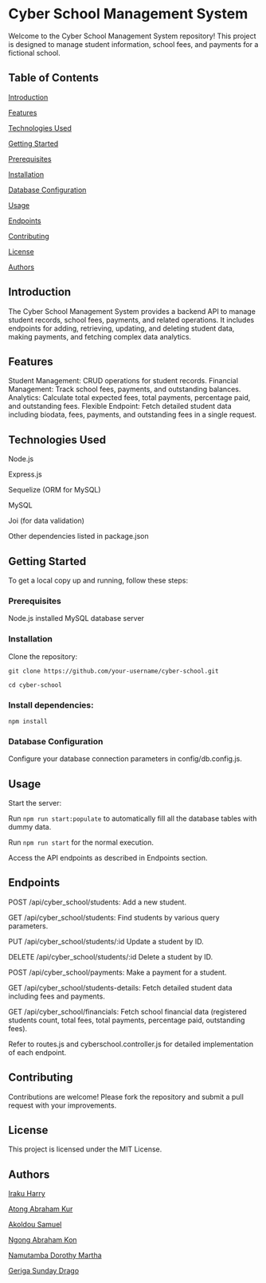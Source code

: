 # Cyber School Management System

Welcome to the Cyber School Management System repository! This project is designed to manage student information, school fees, and payments for a fictional school.

## Table of Contents

[Introduction](#introduction)

[Features](#features)

[Technologies Used](#technologies)

[Getting Started](#getstarted)

[Prerequisites](#prerequisites)

[Installation](#installation)

[Database Configuration](#configuration)

[Usage](#usage)

[Endpoints](#endpoints)

[Contributing](#contribute)

[License](#license)

[Authors](#authors)

## Introduction
<a name="introduction"></a>

The Cyber School Management System provides a backend API to manage student records, school fees, payments, and related operations. It includes endpoints for adding, retrieving, updating, and deleting student data, making payments, and fetching complex data analytics.

## Features
<a name="features"></a>

Student Management: CRUD operations for student records.
Financial Management: Track school fees, payments, and outstanding balances.
Analytics: Calculate total expected fees, total payments, percentage paid, and outstanding fees.
Flexible Endpoint: Fetch detailed student data including biodata, fees, payments, and outstanding fees in a single request.

## Technologies Used
<a name="technologies"></a>

Node.js

Express.js

Sequelize (ORM for MySQL)

MySQL

Joi (for data validation)

Other dependencies listed in package.json

## Getting Started
<a name="getstarted"></a>

To get a local copy up and running, follow these steps:

### Prerequisites
<a name="prerequisites"></a>

Node.js installed
MySQL database server

### Installation
<a name="installation"></a>

Clone the repository:

```git clone https://github.com/your-username/cyber-school.git```

```cd cyber-school```

### Install dependencies:
<a name="dependencies"></a>

```npm install```

### Database Configuration
<a name="configuration"></a>

Configure your database connection parameters in config/db.config.js.

## Usage
<a name="usage"></a>

Start the server:

Run ```npm run start:populate``` to automatically fill all the database tables with dummy data.

Run ```npm run start``` for the normal execution.

Access the API endpoints as described in Endpoints section.

## Endpoints
<a name="endpoints"></a>

POST /api/cyber_school/students: Add a new student.

GET /api/cyber_school/students: Find students by various query parameters.

PUT /api/cyber_school/students/:id Update a student by ID.

DELETE /api/cyber_school/students/:id Delete a student by ID.

POST /api/cyber_school/payments: Make a payment for a student.

GET /api/cyber_school/students-details: Fetch detailed student data including fees and payments.

GET /api/cyber_school/financials: Fetch school financial data (registered students count, total fees, total payments, percentage paid, outstanding fees).

Refer to routes.js and cyberschool.controller.js for detailed implementation of each endpoint.

## Contributing
<a name="contribute"></a>

Contributions are welcome! Please fork the repository and submit a pull request with your improvements.

## License
<a name="license"></a>

This project is licensed under the MIT License.

## Authors
<a name="authors"></a>

[Iraku Harry](https://github.com/iraqooh/)

[Atong Abraham Kur](https://github.com/Abram-MrRight)

[Akoldou Samuel](https://github.com/Akoldou)

[Ngong Abraham Kon](https://github.com/Ngongkon)

[Namutamba Dorothy Martha](https://github.com/1efitiAnndrew)

[Geriga Sunday Drago](https://github.com/SundayDrago)

